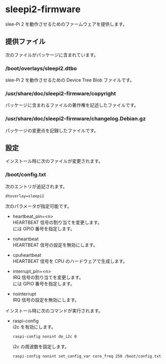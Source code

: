 # sleepi2-firmware  
slee-Pi 2 を動作させるためのファームウェアを提供します。

## 提供ファイル  
次のファイルがパッケージに含まれています。

### /boot/overlays/sleepi2.dtbo  
slee-Pi 2 を動作させるための Device Tree Blob ファイルです。

### /usr/share/doc/sleepi2-firmware/copyright  
パッケージに含まれるファイルの著作権を記述したファイルです。

### /usr/share/doc/sleepi2-firmware/changelog.Debian.gz  
パッケージの変更点を記録したファイルです。

## 設定  
インストール時に次のファイルが変更されます。

### /boot/config.txt  
次のエントリが追記されます。
```
dtoverlay=sleepi2
```

次のパラメータが指定可能です。
* heartbeat_pin=\<n\>  
  HEARTBEAT 信号の割り当てを変更します。  
  <n> には GPIO 番号を指定します。  

* noheartbeat  
  HEARTBEAT 信号の設定を無効にします。  

* cpuheartbeat  
  HEARTBEAT 信号を CPU のハードウェアで生成します。  

* interrupt_pin=\<n\>  
  IRQ 信号の割り当てを変更します。  
  <n> には GPIO 番号を指定します。  

* nointerrupt  
  IRQ 信号の設定を無効にします。  


インストール時に次のコマンドが実行されます。

* raspi-config  
  i2c を有効にします。  
  ```
  raspi-config nonint do_i2c 0
  ```
  i2c の周波数を固定します。  
  ```
  raspi-config nonint set_config_var core_freq 250 /boot/config.txt
  ```
